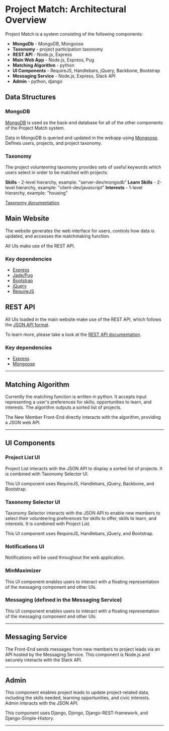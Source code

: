 
# Project Match: Architectural Overview

Project Match is a system consisting of the following components:

* **MongoDb** - MongoDB, Mongoose
* **Taxonomy** - project participation taxonomy
* **REST API** -  Node.js, Express
* **Main Web App** -  Node.js, Express, Pug
* **Matching Algorithm** - python
* **UI Components** - RequireJS, Handlebars, jQuery, Backbone, Bootstrap
* **Messaging Service** - Node.js, Express, Slack API
* **Admin** - python, django

## Data Structures

### MongoDB

[MongoDB](https://www.mongodb.com/) is used as the back-end database for all of the other components of the Project Match system.

Data in MongoDB is queried and updated in the webapp using [Mongoose](http://mongoosejs.com/). Defines users, projects, and project taxonomy.

### Taxonomy

The project volunteering taxonomy provides sets of useful keywords which users select in order to be matched with projects.

**Skills** - 2-level hierarchy, example: "server-dev/mongodb"
**Learn Skills** - 2-level hierarchy, example: "client-dev/javascript"
**Interests** - 1-level hierarchy, example: "housing"

[Taxonomy documentation](https://github.com/designforsf/brigade-matchmaker/tree/master/docs/taxonomy.md).

## Main Website

The website generates the web interface for users, controls how data is updated, and accesses the matchmaking function.

All UIs make use of the REST API.

### Key dependencies

* [Express](http://expressjs.com/)
* [Jade/Pug](https://github.com/brigadehub/brigadehub/releases/tag/v1.0.0-alpha.11)
* [Bootstrap](https://github.com/brigadehub/brigadehub/releases/tag/v1.0.0-alpha.11)
* [jQuery](https://github.com/brigadehub/brigadehub/releases/tag/v1.0.0-alpha.11)
* [RequireJS](http://www.requirejs.org/)

## REST API

All UIs loaded in the main website make use of the REST API, which follows the [JSON API format](http://jsonapi.org/format/).

To learn more, please take a look at the [REST API documentation](https://github.com/designforsf/brigade-matchmaker/tree/master/docs/json-api.md).

### Key dependencies

* [Express](http://expressjs.com/)
* [Mongoose](http://mongoosejs.com/)

---

## Matching Algorithm

Currently the matching function is written in python. It accepts input representing a user's preferences for skills, opportunities to learn, and interests. The algorithm outputs a sorted list of projects.

The New Member Front-End directly interacts with the algorithm, providing a JSON web API.

---

## UI Components

### Project List UI

Project List interacts with the JSON API to display a sorted list of projects. It is combined with Taxonomy Selector UI.

This UI component uses RequireJS, Handlebars, jQuery, Backbone, and Bootstrap.

### Taxonomy Selector UI

Taxonomy Selector interacts with the JSON API to enable new members to select their volunteering preferences for skills to offer, skills to learn, and interests. It is combined with Project List.

This UI component uses RequireJS, Handlebars, jQuery, and Bootstrap.

### Notifications UI

Notifications will be used throughout the web application.

### MinMaximizer

This UI component enables users to interact with a floating representation of the messaging component and other UIs.

### Messaging (defined in the Messaging Service)

This UI component enables users to interact with a floating representation of the messaging component and other UIs.

---

## Messaging Service

The Front-End sends messages from new members to project leads via an API hosted by the Messaging Service. This component is Node.js and securely interacts with the Slack API.

---

## Admin

This component enables project leads to update project-related data, including the skills needed, learning opportunities, and civic interests. Admin interacts with the JSON API.

This component uses Django, Djongo, Django-REST-framework, and Django-Simple-History.

---
